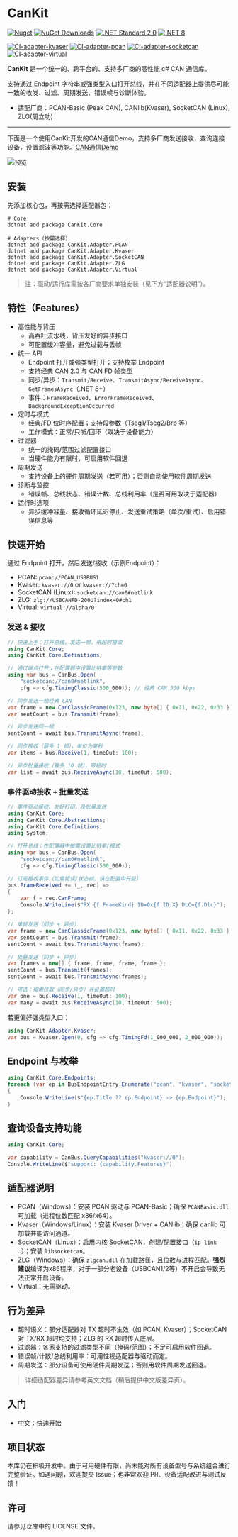 # CanKit



[![Nuget](https://img.shields.io/nuget/v/CanKit.Core.svg?logo=nuget)](https://www.nuget.org/packages/CanKit.Core/)
[![NuGet Downloads](https://img.shields.io/nuget/dt/CanKit.Core.svg?logo=nuget)](https://www.nuget.org/packages/CanKit.Core)
[![.NET Standard 2.0](https://img.shields.io/badge/.NET%20Standard-2.0-512BD4?logo=dotnet&logoColor=white)](#)
[![.NET 8](https://img.shields.io/badge/.NET-8.0-512BD4?logo=dotnet&logoColor=white)](#)

[![CI-adapter-kvaser](https://github.com/pkuyo/CanKit/actions/workflows/kvaser-ci.yml/badge.svg)](https://github.com/pkuyo/CanKit/actions/workflows/kvaser-ci.yml)
[![CI-adapter-pcan](https://github.com/pkuyo/CanKit/actions/workflows/pcan-ci.yml/badge.svg)](https://github.com/pkuyo/CanKit/actions/workflows/pcan-ci.yml)
[![CI-adapter-socketcan](https://github.com/pkuyo/CanKit/actions/workflows/socketcan-ci.yml/badge.svg)](https://github.com/pkuyo/CanKit/actions/workflows/socketcan-ci.yml)
[![CI-adapter-virtual](https://github.com/pkuyo/CanKit/actions/workflows/virtual-ci.yml/badge.svg)](https://github.com/pkuyo/CanKit/actions/workflows/virtual-ci.yml)

**CanKit** 是一个统一的、跨平台的、支持多厂商的高性能 c# CAN 通信库。

支持通过 Endpoint 字符串或强类型入口打开总线，并在不同适配器上提供尽可能一致的收发、过滤、周期发送、错误帧与诊断体验。

 - 适配厂商：PCAN-Basic (Peak CAN), CANlib(Kvaser), SocketCAN (Linux), ZLG(周立功)

 ----

 下面是一个使用CanKit开发的CAN通信Demo，支持多厂商发送接收，查询连接设备，设置滤波等功能。[CAN通信Demo](https://gitee.com/pkuyora/CanKit-Toolkit) 

![预览](https://gitee.com/pkuyora/CanKit-Toolkit/raw/master/docs/pics/zh/cankitdemo_preview1.png)

## 安装

先添加核心包，再按需选择适配器包：

```
# Core
dotnet add package CanKit.Core

# Adapters（按需选择）
dotnet add package CanKit.Adapter.PCAN
dotnet add package CanKit.Adapter.Kvaser
dotnet add package CanKit.Adapter.SocketCAN
dotnet add package CanKit.Adapter.ZLG
dotnet add package CanKit.Adapter.Virtual
```

> 注：驱动/运行库需按各厂商要求单独安装（见下方“适配器说明”）。


## 特性（Features）

- 高性能与背压
  - 高吞吐流水线，背压友好的异步接口
  - 可配置缓冲容量，避免过载与丢帧
- 统一 API
  - Endpoint 打开或强类型打开；支持枚举 Endpoint
  - 支持经典 CAN 2.0 与 CAN FD 帧类型
  - 同步/异步：`Transmit/Receive`、`TransmitAsync/ReceiveAsync`、`GetFramesAsync`（.NET 8+）
  - 事件：`FrameReceived`、`ErrorFrameReceived`、`BackgroundExceptionOccurred`
- 定时与模式
  - 经典/FD 位时序配置；支持段参数（Tseg1/Tseg2/Brp 等）
  - 工作模式：正常/只听/回环（取决于设备能力）
- 过滤器
  - 统一的掩码/范围过滤配置接口
  - 当硬件能力有限时，可启用软件回退
- 周期发送
  - 支持设备上的硬件周期发送（若可用）；否则自动使用软件周期发送
- 诊断与监控
  - 错误帧、总线状态、错误计数、总线利用率（是否可用取决于适配器）
- 运行时选项
  - 异步缓冲容量、接收循环延迟停止、发送重试策略（单次/重试）、启用错误信息等


## 快速开始

通过 Endpoint 打开，然后发送/接收（示例Endpoint）：

- PCAN: `pcan://PCAN_USBBUS1`
- Kvaser: `kvaser://0` or `kvaser://?ch=0`
- SocketCAN (Linux): `socketcan://can0#netlink`
- ZLG: `zlg://USBCANFD-200U?index=0#ch1`
- Virtual: `virtual://alpha/0`

### 发送 & 接收
```csharp
// 快速上手：打开总线，发送一帧，带超时接收
using CanKit.Core;
using CanKit.Core.Definitions;

// 通过端点打开；在配置器中设置比特率等参数
using var bus = CanBus.Open(
    "socketcan://can0#netlink",
    cfg => cfg.TimingClassic(500_000)); // 经典 CAN 500 kbps

// 同步发送一帧经典 CAN
var frame = new CanClassicFrame(0x123, new byte[] { 0x11, 0x22, 0x33 });
var sentCount = bus.Transmit(frame);

// 异步发送同一帧
sentCount = await bus.TransmitAsync(frame);

// 同步接收（最多 1 帧），单位为毫秒
var items = bus.Receive(1, timeOut: 100);

// 异步批量接收（最多 10 帧），带超时
var list = await bus.ReceiveAsync(10, timeOut: 500);
```
### 事件驱动接收 + 批量发送
```csharp
// 事件驱动接收、友好打印，及批量发送
using CanKit.Core;
using CanKit.Core.Abstractions;
using CanKit.Core.Definitions;
using System;

// 打开总线；在配置器中按需设置比特率/模式
using var bus = CanBus.Open(
    "socketcan://can0#netlink",
    cfg => cfg.TimingClassic(500_000));

// 订阅接收事件（如需错误/状态帧，请在配置中开启）
bus.FrameReceived += (_, rec) =>
{
    var f = rec.CanFrame;
    Console.WriteLine($"RX {f.FrameKind} ID=0x{f.ID:X} DLC={f.Dlc}");
};

// 单帧发送（同步 + 异步）
var frame = new CanClassicFrame(0x123, new byte[] { 0x11, 0x22, 0x33 });
var sentCount = bus.Transmit(frame);
sentCount = await bus.TransmitAsync(frame);

// 批量发送（同步 + 异步）
var frames = new[] { frame, frame, frame, frame };
sentCount = bus.Transmit(frames);
sentCount = await bus.TransmitAsync(frames);

// 可选：按需拉取（同步/异步）并设置超时
var one = bus.Receive(1, timeOut: 100);
var many = await bus.ReceiveAsync(10, timeOut: 500);

```
若更偏好强类型入口：

```csharp
using CanKit.Adapter.Kvaser;
var bus = Kvaser.Open(0, cfg => cfg.TimingFd(1_000_000, 2_000_000));
```


## Endpoint 与枚举

```csharp
using CanKit.Core.Endpoints;
foreach (var ep in BusEndpointEntry.Enumerate("pcan", "kvaser", "socketcan", "zlg", "virtual"))
{
    Console.WriteLine($"{ep.Title ?? ep.Endpoint} -> {ep.Endpoint}");
}
```

## 查询设备支持功能
```csharp
using CanKit.Core;

var capability = CanBus.QueryCapabilities("kvaser://0");
Console.WriteLine($"support: {capability.Features}")
```

## 适配器说明

- PCAN（Windows）：安装 PCAN 驱动与 PCAN-Basic；确保 `PCANBasic.dll` 可加载（进程位数匹配 x86/x64）。
- Kvaser（Windows/Linux）：安装 Kvaser Driver + CANlib；确保 canlib 可加载并能访问通道。
- SocketCAN（Linux）：启用内核 SocketCAN，创建/配置接口（`ip link …`）；安装 `libsocketcan`。
- ZLG（Windows）：确保 `zlgcan.dll` 在加载路径，且位数与进程匹配。**强烈建议**编译为x86程序，对于一部分老设备（USBCAN1/2等）不开启会导致无法正常开启设备。
- Virtual：无需驱动。


## 行为差异

- 超时语义：部分适配器对 TX 超时不生效（如 PCAN, Kvaser）；SocketCAN 对 TX/RX 超时均支持；ZLG 的 RX 超时传入底层。
- 过滤器：各家支持的过滤类型不同（掩码/范围）；不足可启用软件回退。
- 错误帧/计数/总线利用率：可用性视适配器与驱动而定。
- 周期发送：部分设备可使用硬件周期发送；否则用软件周期发送回退。

> 详细适配器差异请参考英文文档（稍后提供中文版差异页）。


## 入门

- 中文：[快速开始](docs/zh/getting-started.md)


## 项目状态

本库仍在积极开发中。由于可用硬件有限，尚未能对所有设备型号与系统组合进行完整验证。如遇问题，欢迎提交 Issue；也非常欢迎 PR、设备适配改进与测试反馈！


## 许可

请参见仓库中的 LICENSE 文件。
